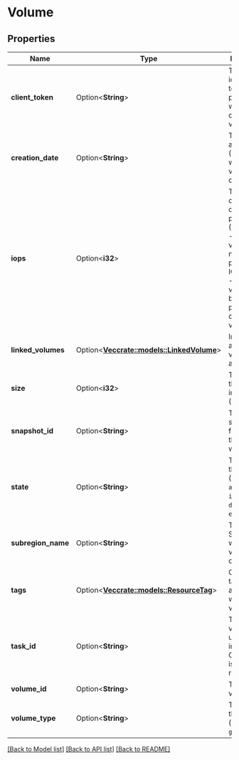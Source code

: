 # Volume

## Properties

Name | Type | Description | Notes
------------ | ------------- | ------------- | -------------
**client_token** | Option<**String**> | The idempotency token provided when creating the volume. | [optional]
**creation_date** | Option<**String**> | The date and time (UTC) at which the volume was created. | [optional]
**iops** | Option<**i32**> | The number of I/O operations per second (IOPS):<br /> - For `io1` volumes, the number of provisioned IOPS<br /> - For `gp2` volumes, the baseline performance of the volume | [optional]
**linked_volumes** | Option<[**Vec<crate::models::LinkedVolume>**](LinkedVolume.md)> | Information about your volume attachment. | [optional]
**size** | Option<**i32**> | The size of the volume, in gibibytes (GiB). | [optional]
**snapshot_id** | Option<**String**> | The snapshot from which the volume was created. | [optional]
**state** | Option<**String**> | The state of the volume (`creating` \\| `available` \\| `in-use` \\| `deleting` \\| `error`). | [optional]
**subregion_name** | Option<**String**> | The Subregion in which the volume was created. | [optional]
**tags** | Option<[**Vec<crate::models::ResourceTag>**](ResourceTag.md)> | One or more tags associated with the volume. | [optional]
**task_id** | Option<**String**> | The ID of the volume update task in progress. Otherwise, it is not returned. | [optional]
**volume_id** | Option<**String**> | The ID of the volume. | [optional]
**volume_type** | Option<**String**> | The type of the volume (`standard` \\| `gp2` \\| `io1`). | [optional]

[[Back to Model list]](../README.md#documentation-for-models) [[Back to API list]](../README.md#documentation-for-api-endpoints) [[Back to README]](../README.md)


